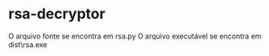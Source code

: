# rsa-decryptor

O arquivo fonte se encontra em rsa.py 
O arquivo executável se encontra em dist\rsa.exe
